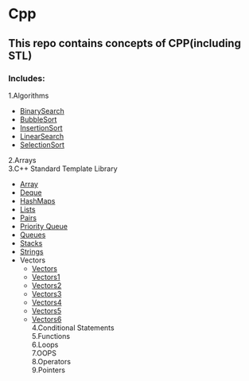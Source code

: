 # Cpp

## This repo contains concepts of CPP(including STL)

### Includes:

1.Algorithms <br />
  - [BinarySearch](https://github.com/AdithyaBhatGS/Cpp/blob/master/Algorithms/binarySearch.cpp) <br />
  - [BubbleSort](https://github.com/AdithyaBhatGS/Cpp/blob/master/Algorithms/bubbleSort.cpp) <br />
  - [InsertionSort](https://github.com/AdithyaBhatGS/Cpp/blob/master/Algorithms/insertionSort.cpp) <br />
  - [LinearSearch](https://github.com/AdithyaBhatGS/Cpp/blob/master/Algorithms/linearSearch.cpp) <br />
  - [SelectionSort](https://github.com/AdithyaBhatGS/Cpp/blob/master/Algorithms/selectionSort.cpp) <br />

2.Arrays <br />
3.C++ Standard Template Library <br />
   - [Array](https://github.com/AdithyaBhatGS/Cpp/blob/master/C%2B%2B_STL/array.cpp) <br />
   - [Deque](https://github.com/AdithyaBhatGS/Cpp/blob/master/C%2B%2B_STL/deque.cpp) <br />
   - [HashMaps](https://github.com/AdithyaBhatGS/Cpp/blob/master/C%2B%2B_STL/hashmaps.cpp) <br />
   - [Lists](https://github.com/AdithyaBhatGS/Cpp/blob/master/C%2B%2B_STL/list.cpp) <br />
   - [Pairs](https://github.com/AdithyaBhatGS/Cpp/blob/master/C%2B%2B_STL/pair.cpp) <br />
   - [Priority Queue](https://github.com/AdithyaBhatGS/Cpp/blob/master/C%2B%2B_STL/priorityQueue.cpp) <br />
   - [Queues](https://github.com/AdithyaBhatGS/Cpp/blob/master/C%2B%2B_STL/queue.cpp) <br />
   - [Stacks](https://github.com/AdithyaBhatGS/Cpp/blob/master/C%2B%2B_STL/stack.cpp) <br />
   - [Strings](https://github.com/AdithyaBhatGS/Cpp/blob/master/C%2B%2B_STL/strings.cpp) <br />
  - Vectors <br />
    - [Vectors](https://github.com/AdithyaBhatGS/Cpp/blob/master/C%2B%2B_STL/vectors.cpp) <br />
    - [Vectors1](https://github.com/AdithyaBhatGS/Cpp/blob/master/C%2B%2B_STL/vectors1.cpp) <br />
    - [Vectors2](https://github.com/AdithyaBhatGS/Cpp/blob/master/C%2B%2B_STL/vectors2.cpp) <br />
    - [Vectors3](https://github.com/AdithyaBhatGS/Cpp/blob/master/C%2B%2B_STL/vectors3.cpp) <br />
    - [Vectors4](https://github.com/AdithyaBhatGS/Cpp/blob/master/C%2B%2B_STL/vectors4.cpp) <br />
    - [Vectors5](https://github.com/AdithyaBhatGS/Cpp/blob/master/C%2B%2B_STL/vectors5.cpp) <br />
    - [Vectors6](https://github.com/AdithyaBhatGS/Cpp/blob/master/C%2B%2B_STL/vectors6.cpp) <br />
4.Conditional Statements <br />
5.Functions <br />
6.Loops <br />
7.OOPS <br />
8.Operators <br />
9.Pointers <br />


